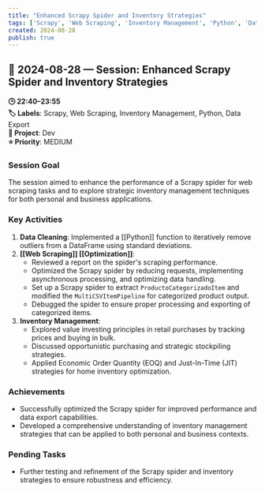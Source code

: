 ```yaml
---
title: "Enhanced Scrapy Spider and Inventory Strategies"
tags: ['Scrapy', 'Web Scraping', 'Inventory Management', 'Python', 'Data Export']
created: 2024-08-28
publish: true
---
```


## 📅 2024-08-28 — Session: Enhanced Scrapy Spider and Inventory Strategies

**🕒 22:40–23:55**  
**🏷️ Labels**: Scrapy, Web Scraping, Inventory Management, Python, Data Export  
**📂 Project**: Dev  
**⭐ Priority**: MEDIUM  


### Session Goal
The session aimed to enhance the performance of a Scrapy spider for web scraping tasks and to explore strategic inventory management techniques for both personal and business applications.

### Key Activities
1. **Data Cleaning**: Implemented a [[Python]] function to iteratively remove outliers from a DataFrame using standard deviations.
2. **[[Web Scraping]] [[Optimization]]**: 
   - Reviewed a report on the spider's scraping performance.
   - Optimized the Scrapy spider by reducing requests, implementing asynchronous processing, and optimizing data handling.
   - Set up a Scrapy spider to extract `ProductoCategorizadoItem` and modified the `MultiCSVItemPipeline` for categorized product output.
   - Debugged the spider to ensure proper processing and exporting of categorized items.
3. **Inventory Management**:
   - Explored value investing principles in retail purchases by tracking prices and buying in bulk.
   - Discussed opportunistic purchasing and strategic stockpiling strategies.
   - Applied Economic Order Quantity (EOQ) and Just-In-Time (JIT) strategies for home inventory optimization.

### Achievements
- Successfully optimized the Scrapy spider for improved performance and data export capabilities.
- Developed a comprehensive understanding of inventory management strategies that can be applied to both personal and business contexts.

### Pending Tasks
- Further testing and refinement of the Scrapy spider and inventory strategies to ensure robustness and efficiency.
